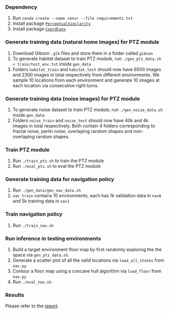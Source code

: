 ### Dependency
1. Run `conda create --name <env> --file requirements.txt`
1. Install package [`PerceptualSimilarity`](https://github.com/richzhang/PerceptualSimilarity)
2. Install package [`CoordConv`](https://github.com/walsvid/CoordConv)

### Generate training data (natural home images) for PTZ module

1. Download Gibson `.glb` files and store them in a folder called `gibson`
2. To generate habitat dataset to train PTZ module, run `./gen_ptz_data.sh < train/test_env.txt` inside `gen_data`
3. Folders `habitat_train` and `habitat_test` should now have 6500 images and 2300 images in total respectively from different environments. We sample 10 locations from each environment and generate 10 images at each location via consecutive right turns.

### Generate training data (noise images) for PTZ module

1. To generate noise dataset to train PTZ module, run `./gen_noise_data.sh` inside `gen_data`
2. Folders `noise_train` and `noise_test` should now have 40k and 4k images in total respectively. Both contain 4 folders corresponding to fractal noise, perlin noise, overlaping random shapes and non-overlaping random shapes. 

### Train PTZ module

1. Run `./train_ptz.sh` to train the PTZ module
2. Run `./eval_ptz.sh` to eval the PTZ module

### Generate training data for navigation policy

1. Run `./gen_data/gen_nav_data.sh`
2. `nav_train` contains 10 environments, each has 1k validation data in `nav0` and 5k training data in `nav1`

### Train navigation policy

1. Run `./train_nav.sh`

### Run inference in testing environments

1. Build a target environment floor map by first randomly exploring the the space via `gen_ptz_data.sh`. 
2. Generate a scatter plot of all the valid locations via `load_all_states` from `nav.py`
3. Contour a floor map using a concave hull algorithm via `load_floor` from `nav.py`
4. Run `./eval_nav.sh`

### Results

Please refer to the [report](http://people.csail.mit.edu/felixw/noise2ptz/assets/noise2ptz.pdf).  